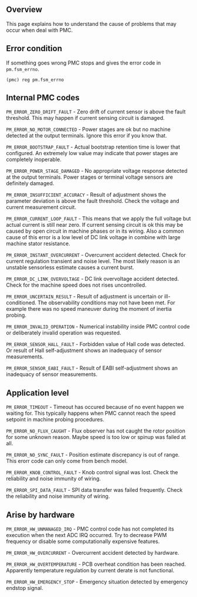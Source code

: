## Overview

This page explains how to understand the cause of problems that may occur when
deal with PMC.

## Error condition

If something goes wrong PMC stops and gives the error code in `pm.fsm_errno`.

	(pmc) reg pm.fsm_errno

## Internal PMC codes

`PM_ERROR_ZERO_DRIFT_FAULT` - Zero drift of current sensor is above the fault
threshold. This may happen if current sensing circuit is damaged.

`PM_ERROR_NO_MOTOR_CONNECTED` - Power stages are ok but no machine detected at
the output terminals. Ignore this error if you know that.

`PM_ERROR_BOOTSTRAP_FAULT` - Actual bootstrap retention time is lower that
configured. An extremely low value may indicate that power stages are
completely inoperable.

`PM_ERROR_POWER_STAGE_DAMAGED` - No appropriate voltage response detected at
the output terminals. Power stages or terminal voltage sensors are definitely
damaged.

`PM_ERROR_INSUFFICIENT_ACCURACY` - Result of adjustment shows the parameter
deviation is above the fault threshold. Check the voltage and current
measurement circuit.

`PM_ERROR_CURRENT_LOOP_FAULT` - This means that we apply the full voltage but
actual current is still near zero. If current sensing circuit is ok this may be
caused by open circuit in machine phases or in its wiring. Also a common cause
of this error is a low level of DC link voltage in combine with large machine
stator resistance.

`PM_ERROR_INSTANT_OVERCURRENT` - Overcurrent accident detected. Check for
current regulation transient and noise level. The most likely reason is an
unstable sensorless estimate causes a current burst.

`PM_ERROR_DC_LINK_OVERVOLTAGE` - DC link overvoltage accident detected. Check
for the machine speed does not rises uncontrolled.

`PM_ERROR_UNCERTAIN_RESULT` - Result of adjustment is uncertain or
ill-conditioned. The observability conditions may not have been met. For
example there was no speed maneuver during the moment of inertia probing.

`PM_ERROR_INVALID_OPERATION` - Numerical instability inside PMC control code or
deliberately invalid operation was requested.

`PM_ERROR_SENSOR_HALL_FAULT` - Forbidden value of Hall code was detected. Or
result of Hall self-adjustment shows an inadequacy of sensor measurements.

`PM_ERROR_SENSOR_EABI_FAULT` - Result of EABI self-adjustment shows an
inadequacy of sensor measurements.

## Application level

`PM_ERROR_TIMEOUT` - Timeout has occured because of no event happen we waiting
for. This typically happens when PMC cannot reach the speed setpoint in machine
probing procedures.

`PM_ERROR_NO_FLUX_CAUGHT` - Flux observer has not caught the rotor position for
some unknown reason. Maybe speed is too low or spinup was failed at all.

`PM_ERROR_NO_SYNC_FAULT` - Position estimate discrepancy is out of range. This
erorr code can only come from bench model.

`PM_ERROR_KNOB_CONTROL_FAULT` - Knob control signal was lost. Check the
reliability and noise immunity of wiring.

`PM_ERROR_SPI_DATA_FAULT` - SPI data transfer was failed frequently. Check the
reliability and noise immunity of wiring.

## Arise by hardware

`PM_ERROR_HW_UNMANAGED_IRQ` - PMC control code has not completed its execution
when the next ADC IRQ occurred. Try to decrease PWM frequency or disable some
computationally expensive features.

`PM_ERROR_HW_OVERCURRENT` - Overcurrent accident detected by hardware.

`PM_ERROR_HW_OVERTEMPERATURE` - PCB overheat condition has been reached.
Apparently temperature regulation by current derate is not functional.

`PM_ERROR_HW_EMERGENCY_STOP` - Emergency situation detected by emergency
endstop signal.


